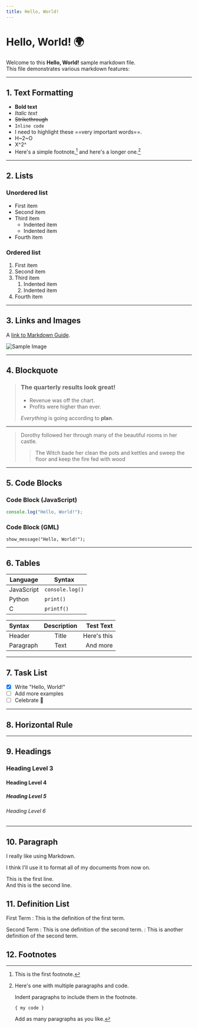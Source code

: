 ```yaml
---
title: Hello, World!
---
```


# Hello, World! 🌍

Welcome to this **Hello, World!** sample markdown file.  
This file demonstrates various markdown features:

---

## 1. Text Formatting

- **Bold text**
- *Italic text*
- ~~Strikethrough~~
- `Inline code`
- I need to highlight these ==very important words==.
- H~2~O
- X^2^
- Here's a simple footnote,[^1] and here's a longer one.[^bignote]

---

## 2. Lists

### Unordered list

- First item
- Second item
- Third item
  - Indented item
  - Indented item
- Fourth item

### Ordered list

1. First item
2. Second item
3. Third item
    1. Indented item
    2. Indented item
4. Fourth item

---

## 3. Links and Images

A [link to Markdown Guide](https://www.markdownguide.org).

![Sample Image](https://upload.wikimedia.org/wikipedia/commons/thumb/4/48/Markdown-mark.svg/200px-Markdown-mark.svg.png "Markdown Logo")

---

## 4. Blockquote

> ### The quarterly results look great!
>
> - Revenue was off the chart.
> - Profits were higher than ever.
>
> *Everything* is going according to **plan**.

---

> Dorothy followed her through many of the beautiful rooms in her castle.
>
>> The Witch bade her clean the pots and kettles and sweep the floor and keep the fire fed with wood

---

## 5. Code Blocks

### Code Block (JavaScript)

```javascript
console.log("Hello, World!");
````

### Code Block (GML)

```gml
show_message("Hello, World!");
```

---

## 6. Tables

| Language   | Syntax          |
| ---------- | --------------- |
| JavaScript | `console.log()` |
| Python     | `print()`       |
| C          | `printf()`      |

| Syntax      | Description | Test Text     |
| :---        |    :----:   |          ---: |
| Header      | Title       | Here's this   |
| Paragraph   | Text        | And more      |

---

## 7. Task List

* [x] Write "Hello, World!"
* [ ] Add more examples
* [ ] Celebrate 🎉

---

## 8. Horizontal Rule

---

## 9. Headings

### Heading Level 3

#### Heading Level 4

##### Heading Level 5

###### Heading Level 6 

---

## 10. Paragraph

I really like using Markdown.

I think I'll use it to format all of my documents from now on.

This is the first line.  
And this is the second line.

## 11. Definition List

First Term
: This is the definition of the first term.

Second Term
: This is one definition of the second term.
: This is another definition of the second term.

## 12. Footnotes

[^1]: This is the first footnote.

[^bignote]: Here's one with multiple paragraphs and code.

    Indent paragraphs to include them in the footnote.

    `{ my code }`

    Add as many paragraphs as you like.